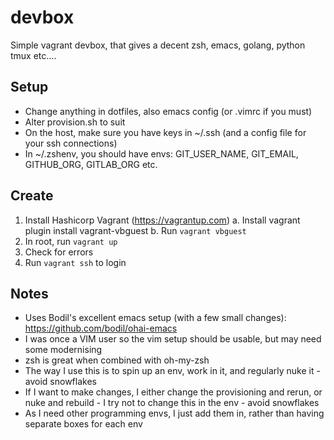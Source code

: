 # devbox
Simple vagrant devbox, that gives a decent zsh, emacs, golang, python tmux etc....

## Setup

- Change anything in dotfiles, also emacs config (or .vimrc if you must)
- Alter provision.sh to suit
- On the host, make sure you have keys in ~/.ssh (and a config file for your ssh connections)
- In ~/.zshenv, you should have envs: GIT_USER_NAME, GIT_EMAIL, GITHUB_ORG, GITLAB_ORG etc.

## Create

1. Install Hashicorp Vagrant (https://vagrantup.com)
 a. Install vagrant plugin install vagrant-vbguest
 b. Run ```vagrant vbguest```
2. In root, run ```vagrant up```
3. Check for errors
4. Run ```vagrant ssh``` to login

## Notes

- Uses Bodil's excellent emacs setup (with a few small changes): https://github.com/bodil/ohai-emacs
- I was once a VIM user so the vim setup should be usable, but may need some modernising
- zsh is great when combined with oh-my-zsh
- The way I use this is to spin up an env, work in it, and regularly nuke it - avoid snowflakes
- If I want to make changes, I either change the provisioning and rerun, or nuke and rebuild - I try not to change this in the env - avoid snowflakes
- As I need other programming envs, I just add them in, rather than having separate boxes for each env
